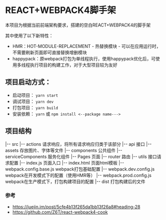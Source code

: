 # REACT+WEBPACK4脚手架
本项目为根据当前前端架构要求，搭建的空白REACT+WEBPACK4的脚手架

其中使用了以下新特性：
* HMR：HOT-MODULE-REPLACEMENT - 热替换模块 - 可以在应用运行时，不需要刷新页面即可直接替换增删模块
* happypack：原webpack打包为单线程执行，使用happypack优化后，可使用多线程执行项目的构建工作，对于大型项目较为友好

## 项目启动方式：
* 启动项目： ```yarn start```
* 调试项目： ```yarn dev```
* 打包项目： ```yarn build```
* 安装依赖： ```yarn``` 或 ```npm install <--package name--->```

## 项目结构
|-- src
    |-- actions 请求响应，将所有请求响应归类于该部分
    |-- api 接口
    |-- assets 存放图片、字体等文件
    |-- components 公共组件
    |-- serviceComponents 服务化组件
    |-- Pages 页面
    |-- router 路由
    |-- utils 接口请求配置
    |-- index.js 页面入口
    |-- index.html 页面html模板
|-- webpack.config.base.js webpack打包基础配置
|-- webpack.dev.config.js webpack在开发模式下的配置（使用HMR等）
|-- webpack.prod.config.js webpack在生产模式下，打包构建项目的配置
|-- dist 打包构建后的文件

### 参考
* https://juejin.im/post/5cfe4b13f265da1bb13f26a8#heading-28
* https://github.com/Z6T/react-webpack4-cook
